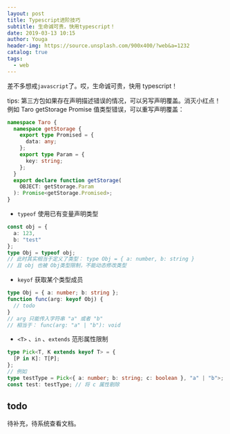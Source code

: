 ```yaml
---
layout: post
title: Typescript进阶技巧
subtitle: 生命诚可贵，快用typescript！
date: 2019-03-13 10:15
author: Youga
header-img: https://source.unsplash.com/900x400/?web&a=1232
catalog: true
tags:
  - web
---
```


差不多想戒`javascript`了。哎，生命诚可贵，快用 typescript！

tips: 第三方包如果存在声明描述错误的情况，可以另写声明覆盖。消灭小红点！
例如 Taro getStorage Promise 值类型错误，可以重写声明覆盖：

```typescript
namespace Taro {
  namespace getStorage {
    export type Promised = {
      data: any;
    };
    export type Param = {
      key: string;
    };
  }
  export declare function getStorage(
    OBJECT: getStorage.Param
  ): Promise<getStorage.Promised>;
}
```

- `typeof` 使用已有变量声明类型

```typescript
const obj = {
  a: 123,
  b: "test"
};
type Obj = typeof obj;
// 此时其实相当于定义了类型： type Obj = { a: number, b: string }
// 且 obj 也被 Obj类型限制，不能动态修改类型
```

- `keyof` 获取某个类型成员

```typescript
type Obj = { a: number; b: string };
function func(arg: keyof Obj) {
  // todo
}
// arg 只能传入字符串 "a" 或者 "b"
// 相当于： func(arg: "a" | "b"): void
```

- `<T>` 、`in` 、`extends` 范形属性限制

```typescript
type Pick<T, K extends keyof T> = {
  [P in K]: T[P];
};
// 例如
type testType = Pick<{ a: number; b: string; c: boolean }, "a" | "b">;
const test: testType; // 将 c 属性剔除
```

## todo

待补充，待系统查看文档。
